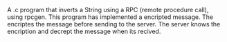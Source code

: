 A .c program that inverts a String using a RPC (remote procedure call), using rpcgen. This program has implemented a encripted message. The encriptes the message before sending to the server. The server knows the encription and decrept the message when its recived.
